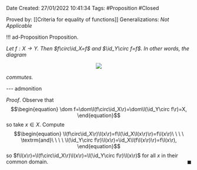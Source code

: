 <br />
<br />

Date Created: 27/01/2022 10:41:34
Tags: #Proposition #Closed 

Proved by: [[Criteria for equality of functions]]
Generalizations: _Not Applicable_

!!! ad-Proposition Proposition.

_Let $f:X\to Y$. Then $f\circ\id_X=f$ and $\id_Y\circ f=f$. In other words, the diagram_
<center><img src="https://i.upmath.me/svg/%0A%5Cdefinecolor%7BtextColor%7D%7Brgb%7D%7B0.973%2C%200.973%2C%201%7D%0A%5Cdefinecolor%7BbgColor%7D%7Brgb%7D%7B0.3%2C%200.3%2C%200.3%7D%0A%5Cdefinecolor%7BbgColorAD%7D%7BRGB%7D%7B18%2C%2019%2C%2023%7D%0A%5Cbegin%7Btikzcd%7D%5Bcolor%3DtextColor%2C%20background%20color%3DbgColorAD%5D%0AX%20%5Carrow%5Br%2C%20%22%5Coperatorname%7Bid%7D_X%22%5D%20%5Carrow%5Brr%2C%20%22f%22'%2C%20bend%20right%5D%20%26%20X%20%5Carrow%5Br%2C%20%22f%22%20description%5D%20%5Carrow%5Brr%2C%20%22f%22%2C%20bend%20left%5D%20%26%20Y%20%5Carrow%5Br%2C%20%22%5Coperatorname%7Bid%7D_Y%22'%5D%20%26%20Y%0A%5Cend%7Btikzcd%7D%0A"/></center>

_commutes._

--- admonition

_Proof_. Observe that
$$\begin{equation}
    \dom f=\dom\l(f\circ\id_X\r)=\dom\l(\id_Y\circ f\r)=X,
\end{equation}$$
so take $x\in X$. Compute
$$\begin{equation}
    \l(f\circ\id_X\r)\l(x\r)=f\l(\id_X\l(x\r)\r)=f\l(x\r)\ \ \ \ \textrm{and}\ \ \ \ \l(\id_Y\circ f\r)\l(x\r)=\id_X\l(f\l(x\r)\r)=f\l(x\r),
\end{equation}$$
so $f\l(x\r)=\l(f\circ\id_X\r)\l(x\r)=\l(\id_Y\circ f\r)\l(x\r)$ for all $x$ in their common domain.<span style="float:right;">$\blacksquare$</span>
